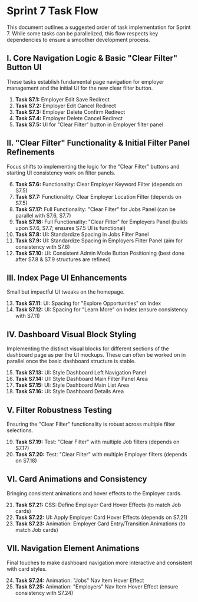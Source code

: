 # Sprint 7 Task Flow

This document outlines a suggested order of task implementation for Sprint 7. While some tasks can be parallelized, this flow respects key dependencies to ensure a smoother development process.

## I. Core Navigation Logic & Basic "Clear Filter" Button UI

These tasks establish fundamental page navigation for employer management and the initial UI for the new clear filter button.

1.  **Task S7.1:** Employer Edit Save Redirect
2.  **Task S7.2:** Employer Edit Cancel Redirect
3.  **Task S7.3:** Employer Delete Confirm Redirect
4.  **Task S7.4:** Employer Delete Cancel Redirect
5.  **Task S7.5:** UI for "Clear Filter" button in Employer filter panel

## II. "Clear Filter" Functionality & Initial Filter Panel Refinements

Focus shifts to implementing the logic for the "Clear Filter" buttons and starting UI consistency work on filter panels.

6.  **Task S7.6:** Functionality: Clear Employer Keyword Filter (depends on S7.5)
7.  **Task S7.7:** Functionality: Clear Employer Location Filter (depends on S7.5)
8.  **Task S7.17:** Full Functionality: "Clear Filter" for Jobs Panel (can be parallel with S7.6, S7.7)
9.  **Task S7.18:** Full Functionality: "Clear Filter" for Employers Panel (builds upon S7.6, S7.7; ensures S7.5 UI is functional)
10. **Task S7.8:** UI: Standardize Spacing in Jobs Filter Panel
11. **Task S7.9:** UI: Standardize Spacing in Employers Filter Panel (aim for consistency with S7.8)
12. **Task S7.10:** UI: Consistent Admin Mode Button Positioning (best done after S7.8 & S7.9 structures are refined)

## III. Index Page UI Enhancements

Small but impactful UI tweaks on the homepage.

13. **Task S7.11:** UI: Spacing for "Explore Opportunities" on Index
14. **Task S7.12:** UI: Spacing for "Learn More" on Index (ensure consistency with S7.11)

## IV. Dashboard Visual Block Styling

Implementing the distinct visual blocks for different sections of the dashboard page as per the UI mockups. These can often be worked on in parallel once the basic dashboard structure is stable.

15. **Task S7.13:** UI: Style Dashboard Left Navigation Panel
16. **Task S7.14:** UI: Style Dashboard Main Filter Panel Area
17. **Task S7.15:** UI: Style Dashboard Main List Area
18. **Task S7.16:** UI: Style Dashboard Details Area

## V. Filter Robustness Testing

Ensuring the "Clear Filter" functionality is robust across multiple filter selections.

19. **Task S7.19:** Test: "Clear Filter" with multiple Job filters (depends on S7.17)
20. **Task S7.20:** Test: "Clear Filter" with multiple Employer filters (depends on S7.18)

## VI. Card Animations and Consistency

Bringing consistent animations and hover effects to the Employer cards.

21. **Task S7.21:** CSS: Define Employer Card Hover Effects (to match Job cards)
22. **Task S7.22:** UI: Apply Employer Card Hover Effects (depends on S7.21)
23. **Task S7.23:** Animation: Employer Card Entry/Transition Animations (to match Job cards)

## VII. Navigation Element Animations

Final touches to make dashboard navigation more interactive and consistent with card styles.

24. **Task S7.24:** Animation: "Jobs" Nav Item Hover Effect
25. **Task S7.25:** Animation: "Employers" Nav Item Hover Effect (ensure consistency with S7.24) 